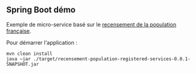 ## Spring Boot démo

Exemple de micro-service basé sur le [recensement de la population française].


Pour démarrer l'application :
```
mvn clean install
java –jar ./target/recensement-population-registered-services-0.0.1-SNAPSHOT.jar
```


[recensement de la population française]: http://www.insee.fr/fr/ppp/bases-de-donnees/recensement/populations-legales/
